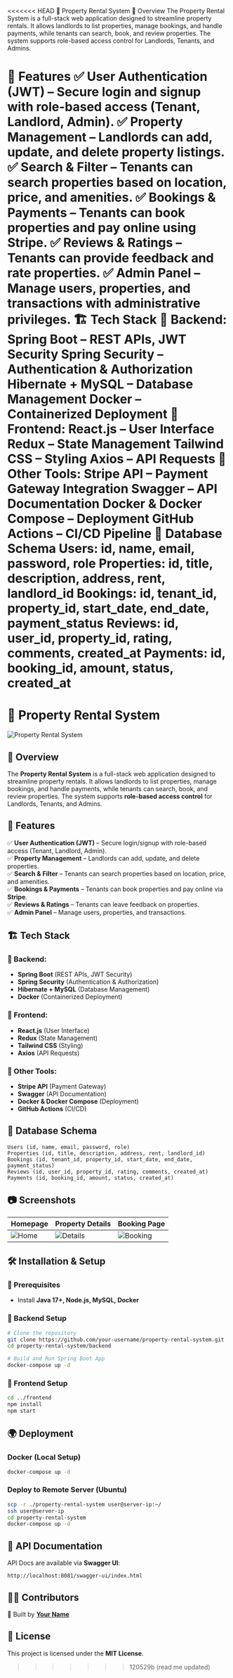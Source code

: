 <<<<<<< HEAD
🏡 Property Rental System
📌 Overview
The Property Rental System is a full-stack web application designed to streamline property rentals. It allows landlords to list properties, manage bookings, and handle payments, while tenants can search, book, and review properties. The system supports role-based access control for Landlords, Tenants, and Admins.

🚀 Features
✅ User Authentication (JWT) – Secure login and signup with role-based access (Tenant, Landlord, Admin).
✅ Property Management – Landlords can add, update, and delete property listings.
✅ Search & Filter – Tenants can search properties based on location, price, and amenities.
✅ Bookings & Payments – Tenants can book properties and pay online using Stripe.
✅ Reviews & Ratings – Tenants can provide feedback and rate properties.
✅ Admin Panel – Manage users, properties, and transactions with administrative privileges.
🏗️ Tech Stack
🔹 Backend:
Spring Boot – REST APIs, JWT Security
Spring Security – Authentication & Authorization
Hibernate + MySQL – Database Management
Docker – Containerized Deployment
🔹 Frontend:
React.js – User Interface
Redux – State Management
Tailwind CSS – Styling
Axios – API Requests
🔹 Other Tools:
Stripe API – Payment Gateway Integration
Swagger – API Documentation
Docker & Docker Compose – Deployment
GitHub Actions – CI/CD Pipeline
🎯 Database Schema
Users: id, name, email, password, role
Properties: id, title, description, address, rent, landlord_id
Bookings: id, tenant_id, property_id, start_date, end_date, payment_status
Reviews: id, user_id, property_id, rating, comments, created_at
Payments: id, booking_id, amount, status, created_at
=======
# 🏡 Property Rental System

![Property Rental System](https://via.placeholder.com/1000x400?text=Property+Rental+System)

## 📌 Overview
The **Property Rental System** is a full-stack web application designed to streamline property rentals. It allows landlords to list properties, manage bookings, and handle payments, while tenants can search, book, and review properties. The system supports **role-based access control** for Landlords, Tenants, and Admins.

## 🚀 Features
✅ **User Authentication (JWT)** – Secure login/signup with role-based access (Tenant, Landlord, Admin).  
✅ **Property Management** – Landlords can add, update, and delete properties.  
✅ **Search & Filter** – Tenants can search properties based on location, price, and amenities.  
✅ **Bookings & Payments** – Tenants can book properties and pay online via **Stripe**.  
✅ **Reviews & Ratings** – Tenants can leave feedback on properties.  
✅ **Admin Panel** – Manage users, properties, and transactions.  

## 🏗️ Tech Stack
### 🔹 Backend:
- **Spring Boot** (REST APIs, JWT Security)
- **Spring Security** (Authentication & Authorization)
- **Hibernate + MySQL** (Database Management)
- **Docker** (Containerized Deployment)

### 🔹 Frontend:
- **React.js** (User Interface)
- **Redux** (State Management)
- **Tailwind CSS** (Styling)
- **Axios** (API Requests)

### 🔹 Other Tools:
- **Stripe API** (Payment Gateway)
- **Swagger** (API Documentation)
- **Docker & Docker Compose** (Deployment)
- **GitHub Actions** (CI/CD)

## 🎯 Database Schema
```
Users (id, name, email, password, role)
Properties (id, title, description, address, rent, landlord_id)
Bookings (id, tenant_id, property_id, start_date, end_date, payment_status)
Reviews (id, user_id, property_id, rating, comments, created_at)
Payments (id, booking_id, amount, status, created_at)
```

## 📷 Screenshots
| Homepage | Property Details | Booking Page |
|---|---|---|
| ![Home](https://via.placeholder.com/300) | ![Details](https://via.placeholder.com/300) | ![Booking](https://via.placeholder.com/300) |

## 🛠️ Installation & Setup
### 🔧 Prerequisites
- Install **Java 17+, Node.js, MySQL, Docker**

### 🔹 Backend Setup
```sh
# Clone the repository
git clone https://github.com/your-username/property-rental-system.git
cd property-rental-system/backend

# Build and Run Spring Boot App
docker-compose up -d
```

### 🔹 Frontend Setup
```sh
cd ../frontend
npm install
npm start
```

## 🌍 Deployment
### Docker (Local Setup)
```sh
docker-compose up -d
```

### Deploy to Remote Server (Ubuntu)
```sh
scp -r ./property-rental-system user@server-ip:~/
ssh user@server-ip
cd property-rental-system
docker-compose up -d
```

## 📜 API Documentation
API Docs are available via **Swagger UI**:
```
http://localhost:8081/swagger-ui/index.html
```

## 👨‍💻 Contributors
🚀 Built by **[Your Name](https://github.com/your-username)**

## 📄 License
This project is licensed under the **MIT License**.
>>>>>>> 120529b (read me updated)
